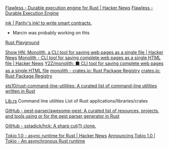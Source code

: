 
[Flawless - Durable execution engine for Rust | Hacker News](https://news.ycombinator.com/item?id=38010267)
[Flawless - Durable Execution Engine](https://flawless.dev/)

[ink | Parity's ink! to write smart contracts.](https://paritytech.github.io/ink/)
- Marcin was probably working on this

[Rust Playground](https://play.rust-lang.org/?version=stable&mode=debug&edition=2021)

[Show HN: Monolith, a CLI tool for saving web pages as a single file | Hacker News](https://news.ycombinator.com/item?id=20774322)
[Monolith - CLI tool for saving complete web pages as a single HTML file | Hacker News](https://news.ycombinator.com/item?id=39810378)
[Y2Z/monolith: ⬛️ CLI tool for saving complete web pages as a single HTML file](https://github.com/Y2Z/monolith)
[monolith - crates.io: Rust Package Registry](https://crates.io/crates/monolith)
[crates.io: Rust Package Registry](https://crates.io/)

[sts10/rust-command-line-utilities: A curated list of command-line utilities written in Rust](https://github.com/sts10/rust-command-line-utilities)

[Lib.rs](https://lib.rs/command-line-utilities)
Command line utilities
List of Rust applications/libraries/crates

[GitHub - pest-parser/awesome-pest: A curated list of resources, projects, and tools using or for the pest parser generator in Rust](https://github.com/pest-parser/awesome-pest)

[GitHub - sstadick/hck: A sharp cut(1) clone.](https://github.com/sstadick/hck)

[Tokio 1.0 - async runtime for Rust | Hacker News](https://news.ycombinator.com/item?id=25520353)
[Announcing Tokio 1.0 | Tokio - An asynchronous Rust runtime](https://tokio.rs/blog/2020-12-tokio-1-0)
